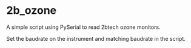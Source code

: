 # 2b_ozone
A simple script using PySerial to read 2btech ozone monitors.

Set the baudrate on the instrument and matching baudrate in the script.
